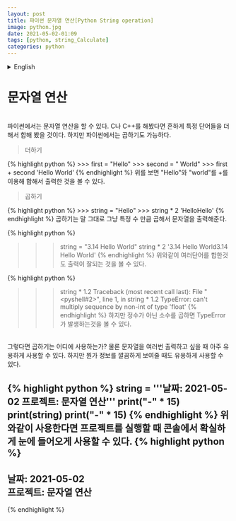 ```yaml
---
layout: post
title: 파이썬 문자열 연산[Python String operation]
image: python.jpg
date: 2021-05-02-01:09
tags: [python, string_Calculate]
categories: python
---
```


<details>
<summary>English</summary>
<div markdown="1">

String operation
=====

<br>
In Python, you can do string operations. If you've ever tried C or C++, you did add certain words together maybe. However, in Python, it is also possible to multiply.
<br>
<Blockquote>addition</Blockquote>
{% highlight python %}
>>> first = "Hello"
>>> second = " World"
>>> first + second
'Hello World'
{% endhighlight %}
Looking at the top, you can see the output of "Hello" and "world" combined with +.

<Blockquote>multiplication</Blockquote>
{% highlight python %}
>>> string = "Hello"
>>> string * 2
'HelloHello'
{% endhighlight %}
Multiplication literally simply multiplies by a certain number and outputs a string.

{% highlight python %}
>>> string = "3.14 Hello World"
>>> string * 2
'3.14 Hello World3.14 Hello World'
{% endhighlight %}
You can see that the output is good even if you combine several words as above.

{% highlight python %}
>>> string * 1.2
Traceback (most recent call last):
  File "<pyshell#2>", line 1, in <module>
    string * 1.2
TypeError: can't multiply sequence by non-int of type 'float'
{% endhighlight %}
However, you can see that a TypeError occurs when multiplying a decimal number rather than an integer.
<br>
So, what do you use multiplication? Of course, it can be very useful when you want to print a string multiple times. However, it can also be useful when displaying information neatly.

{% highlight python %}
string = '''date: 2021-05-02
project: String operation'''
print("-" * 15)
print(string)
print("-" * 15)
{% endhighlight %}
If you use it as above, you can clearly see it in the console when running the project.
{% highlight python %}
---------------
data: 2021-05-02     
project: String operation
--------------- 
{% endhighlight %}




-----------------------------------------------------------------------------------------------
-----------------------------------------------------------------------------------------------
</div>
</details>


문자열 연산
=====

<br>
파이썬에서는 문자열 연산을 할 수 있다. C나 C++를 해봤다면 흔하게 특정 단어들을 더해서 합해 봤을 것이다. 하지만 파이썬에서는 곱하기도 가능하다.
<br>
<Blockquote>더하기</Blockquote>
{% highlight python %}
>>> first = "Hello"
>>> second = " World"
>>> first + second
'Hello World'
{% endhighlight %}
위를 보면 "Hello"와 "world"를 +를 이용해 합해서 출력한 것을 볼 수 있다.

<Blockquote>곱하기</Blockquote>
{% highlight python %}
>>> string = "Hello"
>>> string * 2
'HelloHello'
{% endhighlight %}
곱하기는 말 그대로 그냥 특정 수 만큼 곱해서 문자열을 출력해준다.

{% highlight python %}
>>> string = "3.14 Hello World"
>>> string * 2
'3.14 Hello World3.14 Hello World'
{% endhighlight %}
위와같이 여러단어를 합한것도 출력이 잘되는 것을 볼 수 있다.

{% highlight python %}
>>> string * 1.2
Traceback (most recent call last):
  File "<pyshell#2>", line 1, in <module>
    string * 1.2
TypeError: can't multiply sequence by non-int of type 'float'
{% endhighlight %}
하지만 정수가 아닌 소수를 곱하면 TypeError가 발생하는것을 볼 수 있다.
<br>
그렇다면 곱하기는 어디에 사용하는가? 물론 문자열을 여러번 출력하고 싶을 때 아주 유용하게 사용할 수 있다. 하지만 뭔가 정보를 깔끔하게 보여줄 때도 유용하게 사용할 수 있다.

{% highlight python %}
string = '''날짜: 2021-05-02
프로젝트: 문자열 연산'''
print("-" * 15)
print(string)
print("-" * 15)
{% endhighlight %}
위와같이 사용한다면 프로젝트를 실행할 때 콘솔에서 확실하게 눈에 들어오게 사용할 수 있다.
{% highlight python %}
---------------
날짜: 2021-05-02     
프로젝트: 문자열 연산
--------------- 
{% endhighlight %}

